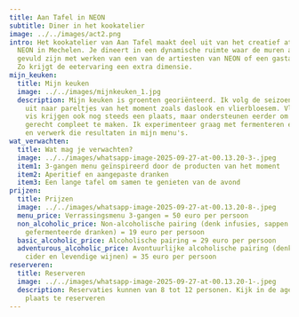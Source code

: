 ```yaml
---
title: Aan Tafel in NEON
subtitle: Diner in het kookatelier
image: ../../images/act2.png
intro: H﻿et kookatelier van Aan Tafel maakt deel uit van het creatief atelier
  NEON in Mechelen. Je dineert in een dynamische ruimte waar de muren altijd
  gevuld zijn met werken van een van de artiesten van NEON of een gastartiest.
  Zo krijgt de eetervaring een extra dimensie.
mijn_keuken:
  title: Mijn keuken
  image: ../../images/mijnkeuken_1.jpg
  description: Mijn keuken is groenten georiënteerd. Ik volg de seizoenen en kijk
    uit naar pareltjes van het moment zoals daslook en vlierbloesem. Vlees en
    vis krijgen ook nog steeds een plaats, maar ondersteunen eerder om een
    gerecht compleet te maken. Ik experimenteer graag met fermenteren en inmaken
    en verwerk die resultaten in mijn menu's.
wat_verwachten:
  title: Wat mag je verwachten?
  image: ../../images/whatsapp-image-2025-09-27-at-00.13.20-3-.jpeg
  item1: 3-gangen menu geïnspireerd door de producten van het moment
  item2: Aperitief en aangepaste dranken
  item3: Een lange tafel om samen te genieten van de avond
prijzen:
  title: Prijzen
  image: ../../images/whatsapp-image-2025-09-27-at-00.13.20-8-.jpeg
  menu_price: Verrassingsmenu 3-gangen = 50 euro per persoon
  non_alcoholic_price: N﻿on-alcoholische pairing (denk infusies, sappen en
    gefermenteerde dranken) = 19 euro per persoon
  basic_alcoholic_price: Alcoholische pairing = 29 euro per persoon
  adventurous_alcoholic_price: A﻿vontuurlijke alcoholische pairing (denk geuze,
    cider en levendige wijnen) = 35 euro per persoon
reserveren:
  title: Reserveren
  image: ../../images/whatsapp-image-2025-09-27-at-00.13.20-1-.jpeg
  description: Reservaties kunnen van 8 tot 12 personen. Kijk in de agenda om een
    plaats te reserveren
---
```

